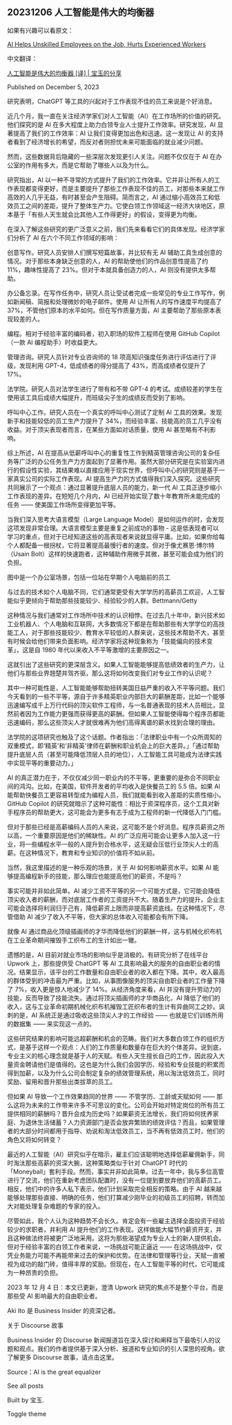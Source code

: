 ## 20231206 人工智能是伟大的均衡器

如果有兴趣可以看原文：

[AI Helps Unskilled Employees on the Job, Hurts Experienced Workers](https://www.businessinsider.com/ai-productivity-boost-job-performance-inequality-economics-2023-11)

中文翻译：

[人工智能是伟大的均衡器 [译] | 宝玉的分享](https://baoyu.io/translations/ai/ai-productivity-boost-job-performance-inequality-economics)

Published on December 5, 2023

研究表明，ChatGPT 等工具的兴起对于工作表现不佳的员工来说是个好消息。

近几个月，我一直在关注经济学家们对人工智能（AI）在工作场所的价值的研究。他们探究的是 AI 在多大程度上助力白领专业人士提升工作效率。研究发现，AI 显著提高了我们的工作效率：AI 让我们变得更加出色和迅速。这一发现让 AI 的支持者看到了经济增长的希望，而反对者则担忧未来可能面临的就业减少问题。

然而，这些数据背后隐藏的一些深层次发现更引人关注。问题不仅仅在于 AI 在办公室的作用有多大，而是它帮助了哪些人以及为什么。

研究指出，AI 以一种不寻常的方式提升了我们的工作效率。它并非让所有人的工作表现都变得更好，而是主要提升了那些工作表现不佳的员工，对那些本来就工作高效的人几乎无益，有时甚至会产生阻碍。简而言之，AI 通过缩小高效员工和低效员工之间的差距，提升了整体生产力。它使白领工作领域这一经济大块地区，原本基于「有些人天生就会比其他人工作得更好」的假设，变得更为均衡。

在深入了解这些研究的更广泛意义之前，我们先来看看它们的具体发现。经济学家们分析了 AI 在六个不同工作领域的影响：

创意写作。研究人员安排人们撰写短篇故事，并比较有无 AI 辅助工具生成创意的情况。对于那些本身缺乏创意的人，AI 的帮助使他们的作品创意性提高了约 11%，趣味性提高了 23%。但对于本就具备创造力的人，AI 则没有提供太多帮助。

办公备忘录。在写作任务中，研究人员让受试者完成一些常见的专业工作写作，例如新闻稿、简报和处理微妙的电子邮件。使用 AI 让所有人的写作速度平均提高了 37%，不管他们原本的水平如何。但在写作质量方面，AI 主要帮助了那些原本表现较差的人。

编程。相对于经验丰富的编码者，初入职场的软件工程师在使用 GitHub Copilot（一款 AI 编程助手）时收益更大。

管理咨询。研究人员针对专业咨询师的 18 项高知识强度任务进行评估进行了评级，发现利用 GPT-4，低成绩者的得分提高了 43%，而高成绩者仅提升了 17%。

法学院。研究人员对法学生进行了带有和不带 GPT-4 的考试。成绩较差的学生在使用该工具后成绩大幅提升，而班级尖子生的成绩反而受到了影响。

呼叫中心工作。研究人员在一个真实的呼叫中心测试了定制 AI 工具的效果。发现新手和技能较低的员工生产力提升了 34%，而经验丰富、技能高的员工几乎没有收益。对于顶尖表现者而言，在某些方面如对话质量，使用 AI 甚至略有不利影响。

综上所述，AI 在提高从低薪呼叫中心的重复性工作到精英管理咨询公司的复杂任务等广泛的办公任务生产力方面起到了显著作用。虽然大部分研究是在实验室内进行的假设性实验，其结果难以直接应用于现实世界，但呼叫中心的研究则是基于一家真实公司的实际工作表现。AI 提高生产力的方式值得我们深入探究。这些研究共同展示了一个观点：通过显著提升底层人员的能力，新一代 AI 工具正逐步缩小工作表现的差异。在短短几个月内，AI 已经开始实现了数十年教育所未能完成的任务 —— 使美国工作场所变得更加平等。

当我们深入思考大语言模型（Large Language Model）是如何运作的时，会发现这项发现非常合理。大语言模型主要是重复之前成功的事物 - 这是低表现者可以学习的重点，但对于已经知道这些的高表现者来说就显得平庸。比如，如果你给每个人都配备一根拐杖，它将显著提高最慢行者的速度。但对于像尤赛恩·博尔特（Usain Bolt）这样的快速跑者，这种辅助作用微乎其微，甚至可能会成为他们的负担。

图中是一个办公室场景，包括一位站在早期个人电脑前的员工

与过去的技术如个人电脑不同，它们通常更受有大学学历的高薪员工欢迎，人工智能似乎更倾向于帮助那些技能较少、经验较少的人群。Bettmann/Getty

这种情况与我们通常对工作场所中技术的认识相悖。在过去几十年中，新兴技术如工业机器人、个人电脑和互联网，大多数情况下都是在帮助那些有大学学位的高技能工人，对于那些技能较少、教育水平较低的人群来说，这些技术帮助不大，甚至有时候会给他们带来负面影响。经济学家将这种现象称为「技能偏向的技术变革」，这是自 1980 年代以来收入不平等激增的主要原因之一。

这就引出了这些研究的更深层含义。如果人工智能能够提高低绩效者的生产力，让他们与那些业界翘楚并驾齐驱，那么这将如何改变我们对专业工作的认识呢？

其中一种可能性是，人工智能能够帮助扭转美国日益严重的收入不平等问题。我们今天看到的一些不平等，源自于许多精英职业内部巨大的薪酬差距，比如一个能够迅速编写成千上万行代码的顶尖软件工程师，与一名普通表现的技术人员相比，显然前者因为工作能力更强而获得更高的薪酬。但如果人工智能使得每个程序员都能迅速编码，那么这些顶尖人才就很难再为他们高得离谱的薪水找到合理的理由。

法学院的这项研究也触及了这个话题。作者指出：「法律职业中有一个众所周知的双重模式，即‘精英'和‘非精英'律师在薪酬和职业机会上的巨大差异。」「通过帮助提升底层人员（甚至可能降低顶层人员的地位），人工智能工具可能成为法律实践中实现平等的重要动力。」

AI 的真正潜力在于，不仅仅减少同一职业内的不平等，更重要的是弥合不同职业间的鸿沟。比如，在美国，软件开发者的平均收入是快餐员工的 5.5 倍。如果 AI 能帮助快餐员工更容易转型成为编程人员，我们就能看到收入差距的实质性缩小。GitHub Copilot 的研究就暗示了这种可能性：相比于资深程序员，这个工具对新手程序员的帮助更大，这可能会为更多有志于成为工程师的新一代降低入门门槛。

但对于那些已经是高薪编码人员的人来说，这可能不是个好消息。程序员薪资之所以高，一个重要原因是他们的稀缺性。AI 的广泛应用可能会让更多人加入这一行业，将一些编程水平一般的人提升到合格水平，这无疑会压低行业顶尖人士的高薪。在这种情况下，教育和专业知识的价值将不如从前。

当然，我这里描述的是一种乐观的场景，关于 AI 如何影响薪资水平。如果 AI 能够提高编程新手的技能，那么理应也能提高他们的薪资，不是吗？

事实可能并非如此简单。AI 减少工资不平等的另一个可能方式是，它可能会降低顶尖收入者的薪酬，而对底层工作者的工资提升不大。随着生产力的提升，企业主可能会选择将利润归于己有，降低薪资上限而非提高薪资底线。在这种情况下，尽管借助 AI 减少了收入不平等，但大家的总体收入可能都会有所下降。

就像 AI 通过商品化顶级插画师的才华而降低他们的薪酬一样，这与机械化织布机在工业革命期间摧毁手工织布工的生计如出一辙。

遗憾的是，AI 目前对就业市场的影响似乎是消极的。有研究分析了在线平台 Upwork 上，那些提供受 ChatGPT 等 AI 工具影响最大的服务的自由职业者的情况。结果显示，该平台的工作数量和自由职业者的收入都在下降。其中，收入最高的群体受到的冲击最为严重。比如，从事图像服务的顶尖自由职业者的工作量下降了 7%，收入更是惊人地减少了 14%。从经济角度来看，AI 并没有提升劳动力的技能，反而导致了技能流失。通过将顶尖插画师的才华商品化，AI 降低了他们的收入，这与工业革命初期机械化织布机摧毁工匠织布者的生计有异曲同工之妙。讽刺的是，AI 系统正是通过吸收这些顶尖人才的工作经验 —— 也就是它们训练所用的数据集 —— 来实现这一点的。

这些研究结果的影响可能远超薪酬和机会的范畴。我们对大多数白领工作的组织方式，是基于这样一个观点：人们的工作质量和数量存在巨大的个体差异。说到底，专业主义的核心理念就是基于人的天赋。有些人天生擅长自己的工作，因此投入大量资金聘请他们是值得的。这也是为什么我们会因学历、经验和专业技能的积累而得到加薪，以及为什么公司会制定复杂的绩效管理系统，用以淘汰低效员工，同时奖励、留用和晋升那些出类拔萃的员工。

但如果 AI 导致一个工作效果趋同的世界 —— 不管学历、工龄或天赋如何 —— 那么这将为未来的工作带来许多不可思议的变化。公司会开始对特定岗位的所有员工提供相同的薪酬吗？晋升会成为历史吗？如果薪资无法增长，我们将如何抚养家庭、为退休生活储蓄？人力资源部门是否会放弃繁琐的绩效评估？而且，如果管理者的大部分时间都用于指导、劝说和淘汰低效员工，当不再有低效员工时，他们的角色又将如何转变？

最近的人工智能（AI）研究似乎在暗示，雇主们应该聪明地选择低薪雇佣新手，同时淘汰那些高薪的资深大腕，这种策略类似于针对 ChatGPT 时代的「Moneyball」套利手段。然而，事实并非如此简单。过去一年中，我与多位高管进行了交流，他们在重新考虑团队配置时，没有一位提到要放弃他们的高薪员工。相反，他们中的许多人私下表示，他们计划采取完全相反的策略。由于 AI 越来越能够处理那些直接、明确的任务，他们打算减少刚毕业的初级员工的招聘，转而加大对能处理复杂难题的专家的投入。

尽管如此，我个人认为这种趋势不会长久。肯定会有一些雇主选择全面投资于经验较少的求职者，并利用 AI 提升他们的工作表现。这样做能大幅节约薪资开支，并且这种做法终将被更广泛地采用。这将为那些渴望成为专业人士的新人提供机会。但对于经验丰富的白领工作者来说，一场挑战可能正逼近 —— 在这场挑战中，仅凭业务能力可能不再能带来过去的保护和优势。在法律和管理等行业，天赋一直被视为成功的敲门砖，值得丰厚的奖励。但现在，在人工智能平等的时代，它可能成为一种昂贵的负担。

2023 年 12 月 4 日：本文已更新，澄清 Upwork 研究的焦点不是整个平台，而是那些受 AI 影响最大的自由职业者。

Aki Ito 是 Business Insider 的资深记者。

关于 Discourse 故事

Business Insider 的 Discourse 新闻报道旨在深入探讨和阐释当下最吸引人的议题和观点。我们的作者提供基于深入分析、报道和专业知识的引人深思的视角。欲了解更多 Discourse 故事，请点击这里。

Source：AI is the great equalizer

See all posts

Built by 宝玉.

Toggle theme


